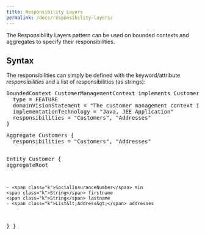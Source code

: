 ```yaml
---
title: Responsibility Layers
permalink: /docs/responsibility-layers/
---
```


The Responsibility Layers pattern can be used on bounded contexts and aggregates to specify their responsibilities.

## Syntax
The responsibilities can simply be defined with the keyword/attribute _responsibilities_ and a list of responsibilities (as strings):

<div class="highlight"><pre><span></span><span class="k">BoundedContext</span> CustomerManagementContext <span class="k">implements</span> CustomerManagementDomain {
  <span class="k">type</span> = <span class="k">FEATURE</span>
  <span class="k">domainVisionStatement</span> = <span class="s">&quot;The customer management context is responsible for ...&quot;</span>
  <span class="k">implementationTechnology</span> = <span class="s">&quot;Java, JEE Application&quot;</span>
  <span class="k">responsibilities</span> = <span class="s">&quot;Customers&quot;</span>, <span class="s">&quot;Addresses&quot;</span>
}
</pre></div>

<div class="highlight"><pre><span></span><span class="k">Aggregate</span> Customers {
  <span class="k">responsibilities</span> = <span class="s">&quot;Customers&quot;</span>, <span class="s">&quot;Addresses&quot;</span>
  
  <span class="k">Entity</span> Customer { 
    <span class="k">aggregateRoot</span>
    
    - <span class="k">SocialInsuranceNumber</span> sin
    <span class="k">String</span> firstname
    <span class="k">String</span> lastname
    - <span class="k">List&lt;Address&gt;</span> addresses
  }
}
</pre></div>
